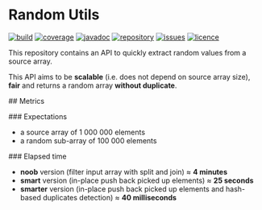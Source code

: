 # Random Utils

[![build](https://travis-ci.org/cbismuth/fast-random.svg?branch=master)](https://travis-ci.org/cbismuth/fast-random)
[![coverage](https://coveralls.io/repos/github/cbismuth/fast-random/badge.svg?branch=master)](https://coveralls.io/github/cbismuth/fast-random?branch=master)
[![javadoc](http://javadoc.io/badge/com.github.cbismuth/fast-random.svg)](http://javadoc.io/doc/com.github.cbismuth/fast-random)
[![repository](https://maven-badges.herokuapp.com/maven-central/com.github.cbismuth/fast-random/badge.svg)](https://maven-badges.herokuapp.com/maven-central/com.github.cbismuth/fast-random/)
[![issues](https://img.shields.io/github/issues/cbismuth/fast-random.svg)](https://github.com/cbismuth/fast-random/issues)
[![licence](https://img.shields.io/badge/license-MIT-blue.svg)](https://raw.githubusercontent.com/cbismuth/fast-random/master/LICENSE.md)

This repository contains an API to quickly extract random values from a source array.

This API aims to be **scalable** (i.e. does not depend on source array size), **fair** and returns a random array **without duplicate**.

## Metrics

### Expectations

  * a source array of 1 000 000 elements
  * a random sub-array of 100 000 elements
  
### Elapsed time

  * **noob** version (filter input array with split and join) &asymp; **4 minutes**
  * **smart** version (in-place push back picked up elements) &asymp; **25 seconds**
  * **smarter** version (in-place push back picked up elements and hash-based duplicates detection) &asymp; **40 milliseconds**

